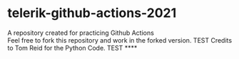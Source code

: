 # telerik-github-actions-2021
A repository created for practicing Github Actions  
Feel free to fork this repository and work in the forked version.
TEST
Credits to Tom Reid for the Python Code.
TEST ****
